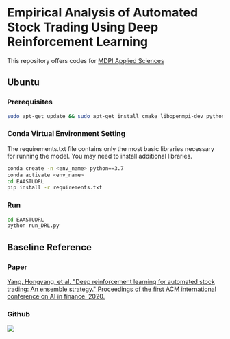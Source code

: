 # Empirical Analysis of Automated Stock Trading Using Deep Reinforcement Learning
This repository offers codes for [MDPI Applied Sciences](https://www.mdpi.com/2076-3417/13/1/633#B10-applsci-13-00633)

## Ubuntu
### Prerequisites
```bash
sudo apt-get update && sudo apt-get install cmake libopenmpi-dev python3-dev zlib1g-dev libgl1-mesa-glx
```
### Conda Virtual Environment Setting
The requirements.txt file contains only the most basic libraries necessary for running the model. You may need to install additional libraries.
```bash
conda create -n <env_name> python==3.7
conda activate <env_name>
cd EAASTUDRL
pip install -r requirements.txt
```
### Run
```bash
cd EAASTUDRL
python run_DRL.py
```

## Baseline Reference
### Paper
[Yang, Hongyang, et al. "Deep reinforcement learning for automated stock trading: An ensemble strategy." Proceedings of the first ACM international conference on AI in finance. 2020.](https://papers.ssrn.com/sol3/papers.cfm?abstract_id=3690996) 
### Github
[<img src="https://img.shields.io/badge/Github-222222?style=flate&logo=Github&logoColor=white"/>](https://github.com/AI4Finance-Foundation/FinRL-Live-Trading)

